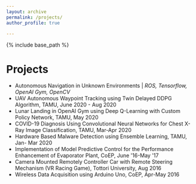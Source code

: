 ```yaml
---
layout: archive
permalink: /projects/
author_profile: true

---
```


{% include base_path %}

Projects
======
* Autonomous Navigation in Unknown Environments | *ROS, Tensorflow, OpenAI Gym, OpenCV* 
* UAV Autonomous Waypoint Tracking using Twin Delayed DDPG Algorithm, TAMU, June 2020 - Aug 2020
* Lunar Landing in OpenAI Gym using Deep Q-Learning with Custom Policy Network, TAMU, May 2020
* COVID-19 Diagnosis Using Convolutional Neural Networks for Chest X-Ray Image Classification, TAMU, Mar-Apr 2020
* Hardware Based Malware Detection using Ensemble Learning, TAMU, Jan- Mar 2020
* Implementation of Model Predictive Control for the Performance Enhancement of Evaporator Plant, CoEP, June '16-May '17
* Camera Mounted Remotely Controller Car with Remote Steering Mechanism (VR Racing Game), Tottori University, Aug 2016
* Wireless Data Acquisition using Arduino Uno, CoEP, Apr-May 2016


  


  

